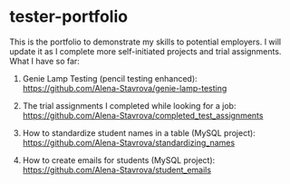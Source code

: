 # tester-portfolio
This is the portfolio to demonstrate my skills to potential employers. I will update it as I complete more self-initiated projects and trial assignments. What I have so far:

1. Genie Lamp Testing (pencil testing enhanced): 
https://github.com/Alena-Stavrova/genie-lamp-testing

2. The trial assignments I completed while looking for a job:
https://github.com/Alena-Stavrova/completed_test_assignments

3. How to standardize student names in a table (MySQL project):
https://github.com/Alena-Stavrova/standardizing_names

4. How to create emails for students (MySQL project):
https://github.com/Alena-Stavrova/student_emails
